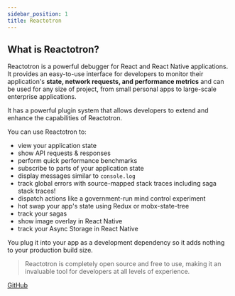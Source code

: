 ```yaml
---
sidebar_position: 1
title: Reactotron
---
```


## What is Reactotron?

Reactotron is a powerful debugger for React and React Native applications. It provides an easy-to-use interface for developers to monitor their application's **state, network requests, and performance metrics** and can be used for any size of project, from small personal apps to large-scale enterprise applications.

It has a powerful plugin system that allows developers to extend and enhance the capabilities of Reactotron.

You can use Reactotron to:

- view your application state
- show API requests & responses
- perform quick performance benchmarks
- subscribe to parts of your application state
- display messages similar to `console.log`
- track global errors with source-mapped stack traces including saga stack traces!
- dispatch actions like a government-run mind control experiment
- hot swap your app's state using Redux or mobx-state-tree
- track your sagas
- show image overlay in React Native
- track your Async Storage in React Native

You plug it into your app as a development dependency so it adds nothing to your production build size.

> Reactotron is completely open source and free to use, making it an invaluable tool for developers at all levels of experience.

[GitHub](https://github.com/infinitered/reactotron)
